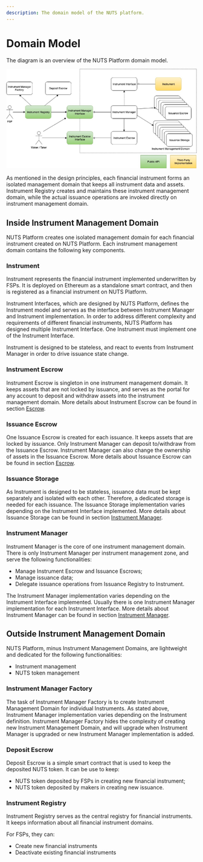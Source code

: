 ```yaml
---
description: The domain model of the NUTS platform.
---
```


# Domain Model

The diagram is an overview of the NUTS Platform domain model.

![](../../.gitbook/assets/domain-model-overview-2.jpg)

As mentioned in the design principles, each financial instrument forms an isolated management domain that keeps all instrument data and assets. Instrument Registry creates and maintains these instrument management domain, while the actual issuance operations are invoked directly on instrument management domain.

## Inside Instrument Management Domain

NUTS Platform creates one isolated management domain for each financial instrument created on NUTS Platform. Each instrument management domain contains the following key components.

### Instrument

Instrument represents the financial instrument implemented underwritten by FSPs. It is deployed on Ethereum as a standalone smart contract, and then is registered as a financial instrument on NUTS Platform.

Instrument Interfaces, which are designed by NUTS Platform, defines the Instrument model and serves as the interface between Instrument Manager and Instrument implementation. In order to address different complexity and requirements of different financial instruments, NUTS Platform has designed multiple Instrument Interface. One Instrument must implement one of the Instrument Interface.

Instrument is designed to be stateless, and react to events from Instrument Manager in order to drive issuance state change.

### Instrument Escrow

Instrument Escrow is singleton in one instrument management domain. It keeps assets that are not locked by issuance, and serves as the portal for any account to deposit and withdraw assets into the instrument management domain. More details about Instrument Escrow can be found in section [Escrow](../escrow.md).

### Issuance Escrow

One Issuance Escrow is created for each issuance. It keeps assets that are locked by issuance. Only Instrument Manager can deposit to/withdraw from the Issuance Escrow. Instrument Manager can also change the ownership of assets in the Issuance Escrow. More details about Issuance Escrow can be found in section [Escrow](../escrow.md). 

### Issuance Storage

As Instrument is designed to be stateless, issuance data must be kept separately and isolated with each other. Therefore, a dedicated storage is needed for each issuance. The Issuance Storage implementation varies depending on the Instrument Interface implemented. More details about Issuance Storage can be found in section [Instrument Manager](../instrument-manager/).

### Instrument Manager

Instrument Manager is the core of one instrument management domain. There is only Instrument Manager per instrument management zone, and serve the following functionalities:

* Manage Instrument Escrow and Issuance Escrows;
* Manage issuance data;
* Delegate issuance operations from Issuance Registry to Instrument.

The Instrument Manager implementation varies depending on the Instrument Interface implemented. Usually there is one Instrument Manager implementation for each Instrument Interface. More details about Instrument Manager can be found in section [Instrument Manager](../instrument-manager/).

## Outside Instrument Management Domain

NUTS Platform, minus Instrument Management Domains, are lightweight and dedicated for the following functionalities:

* Instrument management
* NUTS token management

### Instrument Manager Factory

The task of Instrument Manager Factory is to create Instrument Management Domain for individual Instruments. As stated above, Instrument Manager implementation varies depending on the Instrument definition. Instrument Manager Factory hides the complexity of creating new Instrument Management Domain, and will upgrade when Instrument Manager is upgraded or new Instrument Manager implementation is added.

### Deposit Escrow

Deposit Escrow is a simple smart contract that is used to keep the deposited NUTS token. It can be use to keep:

* NUTS token deposited by FSPs in creating new financial instrument;
* NUTS token deposited by makers in creating new issuance.

### Instrument Registry

Instrument Registry serves as the central registry for financial instruments. It keeps information about all financial instrument domains.

For FSPs, they can:

* Create new financial instruments
* Deactivate existing financial instruments

